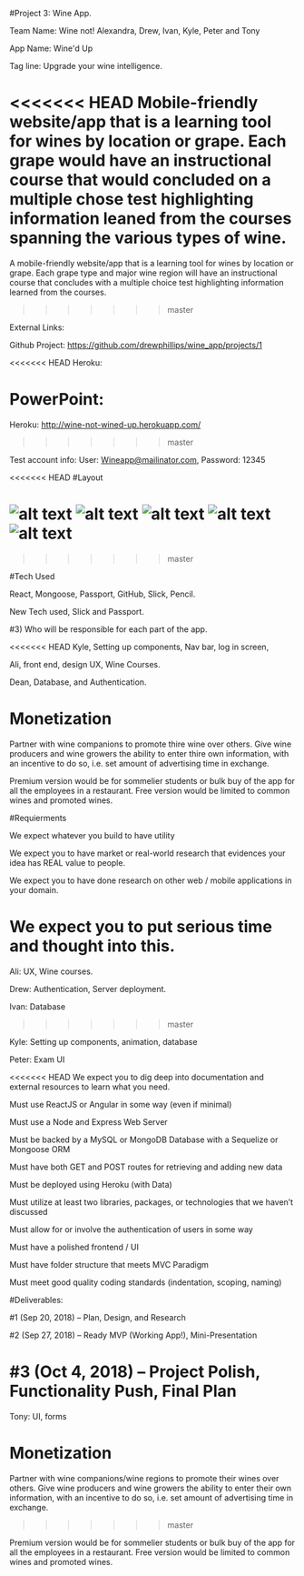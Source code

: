 #Project 3: Wine App.

Team Name: Wine not! Alexandra, Drew, Ivan, Kyle, Peter and Tony

App Name: Wine'd Up

Tag line: Upgrade your wine intelligence.

<<<<<<< HEAD
Mobile-friendly website/app that is a learning tool for wines by location or grape. Each grape would have an instructional course that would concluded on a multiple chose test highlighting information leaned from the courses spanning the various types of wine.
=======
A mobile-friendly website/app that is a learning tool for wines by location or grape. Each grape type and major wine region will have an instructional course that concludes with a multiple choice test highlighting information learned from the courses. 
>>>>>>> master

External Links:

Github Project: https://github.com/drewphillips/wine_app/projects/1

<<<<<<< HEAD
Heroku:

PowerPoint:
=======
Heroku: http://wine-not-wined-up.herokuapp.com/
>>>>>>> master

Test account info:
User: Wineapp@mailinator.com,
Password: 12345

<<<<<<< HEAD
#Layout

![alt text](https://github.com/drewphillips/wine_app/blob/master/supplemental/log%20in.png)
![alt text](https://github.com/drewphillips/wine_app/blob/master/supplemental/IMG_20180913_212435.jpg)
![alt text](https://github.com/drewphillips/wine_app/blob/master/supplemental/main%20nav.png)
![alt text](https://github.com/drewphillips/wine_app/blob/master/supplemental/grape%20categories.png)
![alt text](https://github.com/drewphillips/wine_app/blob/master/supplemental/courses.png)
=======
>>>>>>> master

#Tech Used

React, Mongoose, Passport, GitHub, Slick, Pencil.

New Tech used, Slick and Passport.

#3) Who will be responsible for each part of the app.

<<<<<<< HEAD
Kyle, Setting up components, Nav bar, log in screen,

Ali, front end, design UX, Wine Courses.

Dean, Database, and Authentication.

# Monetization

Partner with wine companions to promote thire wine over others. Give wine producers and wine growers the ability to enter thire own information, with an incentive to do so, i.e. set amount of advertising time in exchange.

Premium version would be for sommelier students or bulk buy of the app for all the employees in a restaurant. Free version would be limited to common wines and promoted wines.

#Requierments

We expect whatever you build to have utility

We expect you to have market or real-world research that evidences your idea has REAL value to people.

We expect you to have done research on other web / mobile applications in your domain.

We expect you to put serious time and thought into this.
=======
Ali: UX, Wine courses.

Drew: Authentication, Server deployment. 

Ivan: Database
>>>>>>> master

Kyle: Setting up components, animation, database

Peter: Exam UI

<<<<<<< HEAD
We expect you to dig deep into documentation and external resources to learn what you need.

Must use ReactJS or Angular in some way (even if minimal)

Must use a Node and Express Web Server

Must be backed by a MySQL or MongoDB Database with a Sequelize or Mongoose ORM

Must have both GET and POST routes for retrieving and adding new data

Must be deployed using Heroku (with Data)

Must utilize at least two libraries, packages, or technologies that we haven’t discussed

Must allow for or involve the authentication of users in some way

Must have a polished frontend / UI

Must have folder structure that meets MVC Paradigm

Must meet good quality coding standards (indentation, scoping, naming)

#Deliverables:

#1 (Sep 20, 2018) – Plan, Design, and Research

#2 (Sep 27, 2018) – Ready MVP (Working App!), Mini-Presentation

#3 (Oct 4, 2018) – Project Polish, Functionality Push, Final Plan
=======
Tony: UI, forms

#   Monetization

Partner with wine companions/wine regions to promote their wines over others. Give wine producers and wine growers the ability to enter their own information, with an incentive to do so, i.e. set amount of advertising time in exchange. 
>>>>>>> master

Premium version would be for sommelier students or bulk buy of the app for all the employees in a restaurant. Free version would be limited to common wines and promoted wines. 
